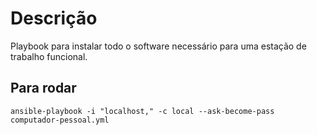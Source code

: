 # Descrição

Playbook para instalar todo o software necessário para uma estação de trabalho funcional.

## Para rodar
```
ansible-playbook -i "localhost," -c local --ask-become-pass computador-pessoal.yml 
```

